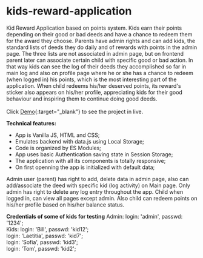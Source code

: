 # kids-reward-application
Kid Reward Application based on points system. Kids earn their points depending on their good or bad deeds and have a chance to redeem them for the award they choose. Parents have admin rights and can add kids, the standard lists of deeds they do daily and of rewards with points in the admin page. The three lists are not associated in admin page, but on frontend parent later can associate certain child with specific good or bad action. In that way kids can see the log of their deeds they accomplished so far in main log and also on profile page where he or she has a chance to redeem (when logged in) his points, which is the most interesting part of the application. When child redeems his/her deserved points, its reward's sticker also appears on his/her profile, appreciating kids for their good behaviour and inspiring them to continue doing good deeds.<br /> 
<br />
Click [Demo](https://meerim1987.github.io/kids-reward-application/){:target="_blank"} to see the project in live. 

**Technical features:**
 - App is Vanilla JS, HTML and CSS;
 - Emulates backend with data.js using Local Storage;
 - Code is organized by ES Modules;
 - App uses basic Authentication saving state in Session Storage;
 - The application with all its components is totally responsive;
 - On first openning the app is initialized with default data;

 
 Admin user (parent) has right to add, delete data in admin page, also can add/associate the deed with specific kid (log activity) on Main page. Only admin has right to delete any log entry throughout the app. 
 Child when logged in, can view all pages except admin. Also child can redeem points on his/her profile based on his/her balance status. 

**Credentials of some of kids for testing**
 Admin: login: 'admin', passwd: '1234';<br />
 Kids: login: 'Bill', passwd: 'kid12';<br />
       login: 'Laetitia', passwd: 'kid7';<br />
       login: 'Sofia', passwd: 'kid3';<br />
       login: 'Tom', passwd: 'kid2';<br />

        






